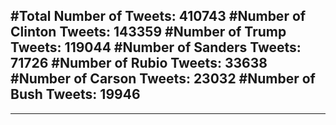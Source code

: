 #Total Number of Tweets: 410743 
#Number of Clinton Tweets: 143359
#Number of Trump Tweets: 119044
#Number of Sanders Tweets: 71726
#Number of Rubio Tweets: 33638
#Number of Carson Tweets: 23032
#Number of Bush Tweets: 19946
---
---
